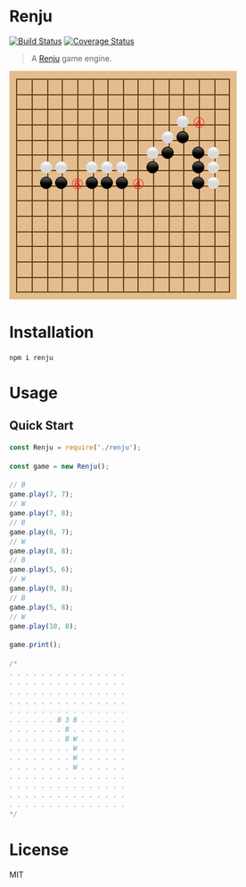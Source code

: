 Renju
===========

[![Build Status](https://travis-ci.org/danielmartinezvigo/renju.svg?branch=master)](https://travis-ci.org/danielmartinezvigo/renju)
[![Coverage Status](https://coveralls.io/repos/github/danielmartinezvigo/renju/badge.svg?branch=master)](https://coveralls.io/github/danielmartinezvigo/renju?branch=master)

> A [Renju](http://renju.net/study/rules.php) game engine.

![](https://raw.githubusercontent.com/danielmartinezvigo/renju/master/renju.png)

# Installation

`npm i renju`

# Usage

## Quick Start

```javascript
const Renju = require('./renju');

const game = new Renju();

// B
game.play(7, 7);
// W
game.play(7, 8);
// B
game.play(6, 7);
// W
game.play(8, 8);
// B
game.play(5, 6);
// W
game.play(9, 8);
// B
game.play(5, 8);
// W
game.play(10, 8);

game.print();

/*
. . . . . . . . . . . . . . .
. . . . . . . . . . . . . . .
. . . . . . . . . . . . . . .
. . . . . . . . . . . . . . .
. . . . . . . . . . . . . . .
. . . . . . B 3 B . . . . . .
. . . . . . . B . . . . . . .
. . . . . . . B W . . . . . .
. . . . . . . . W . . . . . .
. . . . . . . . W . . . . . .
. . . . . . . . W . . . . . .
. . . . . . . . . . . . . . .
. . . . . . . . . . . . . . .
. . . . . . . . . . . . . . .
. . . . . . . . . . . . . . .
*/
```

# License

MIT

